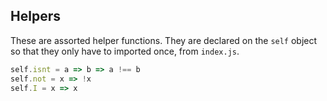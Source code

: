 ## Helpers

These are assorted helper functions. They are declared on the `self` object so that they only have to imported once, from `index.js`.

```javascript
self.isnt = a => b => a !== b
self.not = x => !x
self.I = x => x
```
